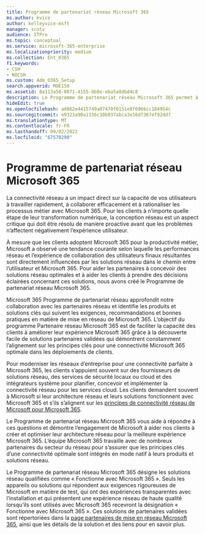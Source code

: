```yaml
---
title: Programme de partenariat réseau Microsoft 365
ms.author: kvice
author: kelleyvice-msft
manager: scotv
audience: ITPro
ms.topic: conceptual
ms.service: microsoft-365-enterprise
ms.localizationpriority: medium
ms.collection: Ent_O365
f1.keywords:
- CSH
- NOCSH
ms.custom: Adm_O365_Setup
search.appverid: MOE150
ms.assetid: 8a113a50-0071-4155-bb8e-eba5a8dbd4c8
description: Le Programme de partenariat réseau Microsoft 365 permet à votre appareil de devenir certifié comme travaillant avec Microsoft 365.
hideEdit: true
ms.openlocfilehash: ad862e4415749a07470f0151e8f6966cc184954c
ms.sourcegitcommit: e9323a90a1156c10b037abca3e16d7367ef92dd7
ms.translationtype: MT
ms.contentlocale: fr-FR
ms.lasthandoff: 09/02/2022
ms.locfileid: "67570290"
---
```

# <a name="microsoft-365-networking-partner-program"></a>Programme de partenariat réseau Microsoft 365

La connectivité réseau a un impact direct sur la capacité de vos utilisateurs à travailler rapidement, à collaborer efficacement et à rationaliser les processus métier avec Microsoft 365. Pour les clients à n’importe quelle étape de leur transformation numérique, la conception réseau est un aspect critique qui doit être résolu de manière proactive avant que les problèmes n’affectent négativement l’expérience utilisateur.

À mesure que les clients adoptent Microsoft 365 pour la productivité métier, Microsoft a observé une tendance courante selon laquelle les performances réseau et l’expérience de collaboration des utilisateurs finaux résultantes sont directement influencées par les solutions réseau dans le chemin entre l’utilisateur et Microsoft 365. Pour aider les partenaires à concevoir des solutions réseau optimales et à aider les clients à prendre des décisions éclairées concernant ces solutions, nous avons créé le Programme de partenariat réseau Microsoft 365.

Microsoft 365 Programme de partenariat réseau approfondit notre collaboration avec les partenaires réseau et identifie les produits et solutions clés qui suivent les exigences, recommandations et bonnes pratiques en matière de mise en réseau de Microsoft 365. L’objectif du programme Partenaire réseau Microsoft 365 est de faciliter la capacité des clients à améliorer leur expérience Microsoft 365 grâce à la découverte facile de solutions partenaires validées qui démontrent constamment l’alignement sur les principes clés pour une connectivité Microsoft 365 optimale dans les déploiements de clients.

Pour moderniser les réseaux d’entreprise pour une connectivité parfaite à Microsoft 365, les clients s’appuient souvent sur des fournisseurs de solutions réseau, des services de sécurité locaux ou cloud et des intégrateurs système pour planifier, concevoir et implémenter la connectivité réseau pour les services cloud. Les clients demandent souvent à Microsoft si leur architecture réseau et leurs solutions fonctionnent avec Microsoft 365 et s’ils s’alignent sur les [principes de connectivité réseau de Microsoft pour Microsoft 365](./microsoft-365-network-connectivity-principles.md).

Le Programme de partenariat réseau Microsoft 365 vous aide à répondre à ces questions et démontre l’engagement de Microsoft à aider nos clients à créer et optimiser leur architecture réseau pour la meilleure expérience Microsoft 365. L’équipe Microsoft 365 travaille avec de nombreux partenaires du secteur du réseau pour s’assurer que les principes clés d’une connectivité optimale sont intégrés en mode natif à leurs produits et solutions réseau.

Le Programme de partenariat réseau Microsoft 365 désigne les solutions réseau qualifiées comme « Fonctionne avec Microsoft 365 ». Seuls les appareils ou solutions qui répondent aux exigences rigoureuses de Microsoft en matière de test, qui ont des expériences transparentes avec l’installation et qui présentent une expérience réseau de haute qualité lorsqu’ils sont utilisés avec Microsoft 365 recevront la désignation « Fonctionne avec Microsoft 365 ». Ces solutions de partenaires validées sont répertoriées dans la [page partenaires de mise en réseau Microsoft 365](https://cloudpartners.transform.microsoft.com/m365networkingpartners), ainsi que les détails de la solution et des liens pour en savoir plus.
